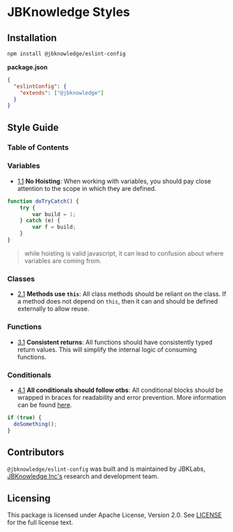 # JBKnowledge Styles

## Installation

```bash
npm install @jbknowledge/eslint-config
```

**package.json**
```json
{
  "eslintConfig": {
    "extends": ["@jbknowledge"]
  }
}
```

## Style Guide

### Table of Contents

### Variables
<a name="variables--no-hoisting"></a><a name="1.1"></a>
- [1.1](#variables--no-hoisting) **No Hoisting**: When working with variables, you should pay close attention to the scope in which they are defined.

```js
function doTryCatch() {
    try {
        var build = 1;
    } catch (e) {
        var f = build;
    }
}
```

>while hoisting is valid javascript, it can lead to confusion about where variables are coming from.

### Classes

<a name="classes--use-this"></a><a name="2.1"></a>
- [2.1](#classes--use-this) **Methods use `this`**: All class methods should be reliant on the class. If a method does not depend on `this`, then it can and should be defined externally to allow reuse.

### Functions

<a name="functions--consistent-return"></a><a name="3.1"></a>
- [3.1](#functions--consistent-return) **Consistent returns**: All functions should have consistently typed return values. This will simplify the internal logic of consuming functions.

### Conditionals

<a name="conditionals--otbs"></a><a name="4.1"></a>
- [4.1](#conditionals--otbs) **All conditionals should follow otbs**: All conditional blocks should be wrapped in braces for readability and error prevention. More information can be found [here](https://en.wikipedia.org/wiki/Indentation_style).

```js
if (true) {
  doSomething();
}
```

## Contributors

`@jbknowledge/eslint-config` was built and is maintained by JBKLabs, [JBKnowledge Inc's](https://jbknowledge.com/) research and development team.

## Licensing

This package is licensed under Apache License, Version 2.0. See [LICENSE](./LICENSE) for the full license text.